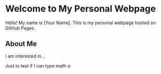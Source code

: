 # Welcome to My Personal Webpage

Hello! My name is [Your Name]. This is my personal webpage hosted on GitHub Pages.

## About Me

I am interested in...

Just to test if I can type math $\alpha$
